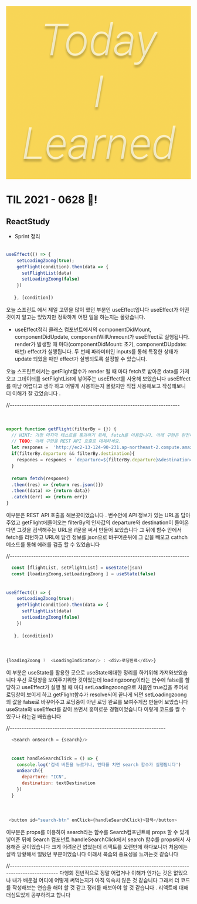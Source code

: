 <img src="TILimage.png" align="center" />

# TIL 2021 - 0628 📖!

## ReactStudy
- Sprint 정리
```js

useEffect(() => {
    setLoadingZoong(true);
    getFlight(condition).then(data => {
      setFlightList(data)
      setLoadingZoong(false)
    })
  
   }, [condition])
```

오늘 스프린트 에서 제일 고민을 많이 했던 부분인 useEffect입니다 useEffect가 어떤것이지 알고는 있었지만 정확하게 어떤 일을 하는지는 몰랐습니다. 
- useEffect정리
클래스 컴포넌트에서의 componentDidMount, componentDidUpdate, componentWillUnmount가 useEffect로 실행됩니다. render가 발생할 때 마다(componentDidMount: 초기, componentDUpdate: 매번) effect가 실행됩니다. 두 번째 파라미터인 inputs를 통해 특정한 상태가 update 되었을 때만 effect가 실행되도록 설정할 수 있습니다.

오늘 스프린트에서는 getFlight함수가 render 될 때 마다 fetch로 받아온 data를 가져오고 그데이터를 setFlightList에 넣어주는 useEffect를 사용해 보았습니다 useEffect를 마냥 어렵다고 생각 하고 어떻게 사용하는지 몰랐지만 직접 사용해보고 작성해보니 더 이해가 잘 갔었습니다 .

   //------------------------------------------------------------------------



```js


export function getFlight(filterBy = {}) {
  // HINT: 가장 마지막 테스트를 통과하기 위해, fetch를 이용합니다. 아래 구현은 완전히 삭제되어도 상관없습니다.
  // TODO: 아래 구현을 REST API 호출로 대체하세요.
  let respones =  'http://ec2-13-124-90-231.ap-northeast-2.compute.amazonaws.com:81/flight?';
  if(filterBy.departure && filterBy.destination){
    respones = respones + `departure=${filterBy.departure}&destination=${filterBy.destination}`
  }

  return fetch(respones)
  .then((res) => {return res.json()})
  .then((data) => {return data})
  .catch((err) => {return err})
}
```

이부분은 REST API 호출을 해본곳이었습니다 . 변수안에 API 정보가 있는 URL을 담아주었고 
getFlight에들어오는 filterBy의 인자값의 departure와 destination이 들어온다면 그것을 검색해주는 URL을 if문을 써서 만들어 보았습니다  그 뒤에 함수 안에서 fetch를 리턴하고 URL에 담긴 정보를 json으로 바꾸어준뒤에 그 값을 빼오고 cathch 메소드를 통해 에러를 검출 할 수 있었습니다


//----------------------------------------------------------------------------
```js
  const [flightList, setFlightList] = useState(json)
  const [loadingZoong,setLoadingZoong ] = useState(false)


useEffect(() => {
    setLoadingZoong(true);
    getFlight(condition).then(data => {
      setFlightList(data)
      setLoadingZoong(false)
    })
  
   }, [condition])



{loadingZoong ?  <LoadingIndicator/> : <div>로딩완료</div>}

```
이 부분은 useState를 활용한 곳으로 useState에대한 정리를 하기위해 가져와보았습니다 우선 로딩창을 보여주기위한 것이었는데 loadingzoong이라는 변수에 false를 할당하고 useEffect가 실행 될 때 마다 
setLoadingzoong으로 처음엔 true값을 주어서 로딩창이 보이게 하고 getFlight함수가 resolve되어 끝나게 되면 setLoadingzoong의 값을 false로 바꾸어주고 로딩중이 아닌 로딩 완료를 보여주게끔 만들어 보았습니다 useState와 useEffect를 같이 쓰면서 흥미로운 경혐이었습니다 이렇게 코드를 짤 수 있구나 라는걸 배웠습니다 


//------------------------------------------------------------------
```js
  <Search onSearch = {search}/>


  const handleSearchClick = () => {
    console.log('검색 버튼을 누르거나, 엔터를 치면 search 함수가 실행됩니다')
    onSearch({
      departure: "ICN",
      destination: textDestination
    })
  }



 <button id="search-btn" onClick={handleSearchClick}>검색</button>


```

이부분은 props를 이용하여 search라는 함수를 Search컴포넌트에 props 할 수 있게 넣어준 뒤에 Search 컴포넌트 handleSearchClick에서 search 함수를 props해서 사용해준 곳이었습니다 크게 어려운건 없었는데 리액트를 오랜만에 하다보니까 처음에는 살짝 당황해서 얼탔던 부분이었습니다 이래서 복습의 중요성을 느끼는것 같습니다 

//--------------------------------------------------------------------------------------------------
다행회 전반적으로 정말 어렵거나 이해가 안가는 것은 없었으나 내가 배운걸 어디에 어떻게 써먹는지가 아직 익숙치 않은 것 같습니다 그래서 더 코드를 작성해보는 연습을 해야 할 것 같고 정리를 해보아야 할 것 같습니다 . 리액트에 대해 더심도있게 공부하려고 합니다
